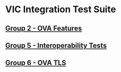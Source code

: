 VIC Integration Test Suite
=======


[Group 2 - OVA Features](Group2-OVA-Features/TestCases.md)
-
[Group 5 - Interoperability Tests](Group5-Interop/TestCases.md)
-
[Group 6 - OVA TLS](Group6-OVA-TLS/TestCases.md)
-
